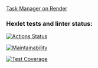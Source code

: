[Task Manager on Render](https://task-manager-ravg.onrender.com)

### Hexlet tests and linter status:
[![Actions Status](https://github.com/JuliaMezenova/python-project-52/actions/workflows/hexlet-check.yml/badge.svg)](https://github.com/JuliaMezenova/python-project-52/actions)

[![Maintainability](https://api.codeclimate.com/v1/badges/6be368b01de9cc35c8f7/maintainability)](https://codeclimate.com/github/JuliaMezenova/python-project-52/maintainability)

[![Test Coverage](https://api.codeclimate.com/v1/badges/6be368b01de9cc35c8f7/test_coverage)](https://codeclimate.com/github/JuliaMezenova/python-project-52/test_coverage)
